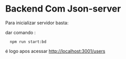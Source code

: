 <h1> Backend Com Json-server</h1>

<p>
Para inicializar servidor basta:

  dar comando :

      npm run start:bd

é logo apos acessar  <http://localhost:3001/users>
</p>
